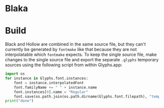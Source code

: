 # Blaka

# Build

Black and Hollow are combined in the same source file, but they can't currently be generated by `fontmake` like that because they are not interpolatable which `fontmake` expects. To keep the single source file, make changes to the single source file and export the separate `.glyphs` temporary sources using the following script from within Glyphs.app:

```python
import os
for instance in Glyphs.font.instances:
	font = instance.interpolatedFont
	font.familyName += " " + instance.name
	font.instances[0].name = "Regular"
	font.save(os.path.join(os.path.dirname(Glyphs.font.filepath), "temp", font.familyName.replace(" ", "") + "-Regular.glyphs"))
print("done")
```